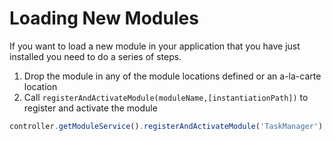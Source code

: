 # Loading New Modules

If you want to load a new module in your application that you have just installed you need to do a series of steps.

1. Drop the module in any of the module locations defined or an a-la-carte location
2. Call `registerAndActivateModule(moduleName,[instantiationPath])` to register and activate the module

```javascript
controller.getModuleService().registerAndActivateModule('TaskManager');
```

